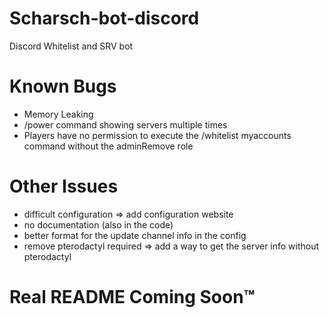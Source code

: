 # Scharsch-bot-discord
Discord Whitelist and SRV bot

# Known Bugs
- Memory Leaking
- /power command showing servers multiple times
- Players have no permission to execute the /whitelist myaccounts command without the adminRemove role

# Other Issues

- difficult configuration => add configuration website
- no documentation (also in the code)
- better format for the update channel info in the config
- remove pterodactyl required => add a way to get the server info without pterodactyl


# Real README Coming Soon™
